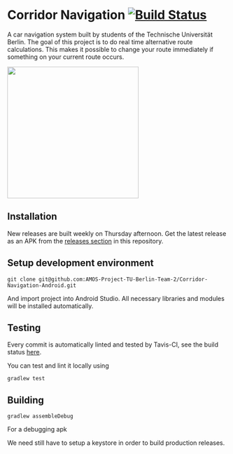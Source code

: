 # Corridor Navigation [![Build Status](https://travis-ci.org/AMOS-Project-TU-Berlin-Team-2/Corridor-Navigation-Android.svg?branch=master)](https://travis-ci.org/AMOS-Project-TU-Berlin-Team-2/Corridor-Navigation-Android)

A car navigation system built by students of the Technische Universität Berlin. The goal of this project is to do real time alternative route calculations. This makes it possible to change your route immediately if something on your current route occurs.

<img  src="https://i.imgur.com/rUeyFDg.jpg" width="300" />


## Installation

New releases are built weekly on Thursday afternoon. Get the latest release as an APK from the [releases section](https://github.com/AMOS-Project-TU-Berlin-Team-2/Corridor-Navigation-Android/releases) in this repository.

## Setup development environment
```
git clone git@github.com:AMOS-Project-TU-Berlin-Team-2/Corridor-Navigation-Android.git
```
And import project into Android Studio. All necessary libraries and modules will be installed automatically.

## Testing

Every commit is automatically linted and tested by Tavis-CI, see the build status [here](https://travis-ci.org/AMOS-Project-TU-Berlin-Team-2/Corridor-Navigation-Android).

You can test and lint it locally using
```
gradlew test
```

## Building
```
gradlew assembleDebug
```
For a debugging apk

We need still have to setup a keystore in order to build production releases.

